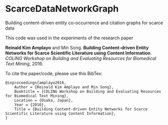 # ScarceDataNetworkGraph
Building content-driven entity co-occurrence and citation graphs for scarce data

This code was used in the experiments of the research paper

**Reinald Kim Amplayo** and Min Song. **Building Content-driven Entity Networks for Scarce Scientific Literature using Content Information**. _COLING Workshop on Building and Evaluating Resources for Biomedical Text Mining_, 2016.

To cite the paper/code, please use this BibTex:

```
@inproceedings{amplayo2016,
	Author = {Reinald Kim Amplayo and Min Song},
	Booktitle = {COLING Workshop on Building and Evaluating Resources for Biomedical Text Mining},
	Location = {Osaka, Japan},
	Year = {2016},
	Title = {Building Content-driven Entity Networks for Scarce Scientific Literature using Content Information},
}
```
